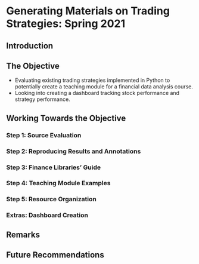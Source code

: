 # Generating Materials on Trading Strategies: Spring 2021

## Introduction 
<h2>
 
## The Objective
* Evaluating existing trading strategies implemented in Python to potentially create a teaching module for a financial data analysis course.
* Looking into creating a dashboard tracking stock performance and strategy performance. 
<h2>

## Working Towards the Objective 

### Step 1: Source Evaluation
<h3>
 
### Step 2: Reproducing Results and Annotations
<h3>
 
### Step 3: Finance Libraries’ Guide
<h3>
 
### Step 4: Teaching Module Examples
<h3>

### Step 5: Resource Organization
 
### Extras: Dashboard Creation
<h3>
 
<h2>
 
## Remarks
<h2>

## Future Recommendations
<h2> 






